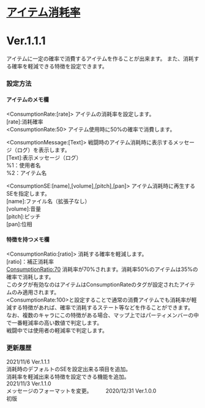 # [アイテム消耗率](https://raw.githubusercontent.com/nuun888/MZ/master/NUUN_ConsumptionItem.js)
# Ver.1.1.1

アイテムに一定の確率で消費するアイテムを作ることが出来ます。
また、消耗する確率を軽減できる特徴を設定できます。

### 設定方法
#### アイテムのメモ欄  
\<ConsumptionRate:[rate]> アイテムの消耗率を設定します。  
[rate]:消耗確率  
\<ConsumptionRate:50> アイテム使用時に50%の確率で消費します。

\<ConsumptionMessage:[Text]> 戦闘時のアイテム消耗時に表示するメッセージ（ログ）を表示します。  
[Text]:表示メッセージ（ログ）  
%1：使用者名  
%2：アイテム名  

\<ConsumptionSE:[name],[volume],[pitch],[pan]> アイテム消耗時に再生するSEを指定します。  
[name]:ファイル名（拡張子なし）  
[volume]:音量  
[pitch]:ピッチ  
[pan]:位相  

#### 特徴を持つメモ欄
\<ConsumptionRatio:[ratio]> 消耗する確率を軽減します。  
[ratio]：補正消耗率  
<ConsumptionRatio:70> 消耗率が70%されます。消耗率50%のアイテムは35%の確率で消耗します。  
このタグが有効なのはアイテムはConsumptionRateのタグが設定されたアイテムのみ適用されます。  
\<ConsumptionRate:100>と設定することで通常の消費アイテムでも消耗率が軽減する特徴があれば、確率で消耗するステート等などを作ることができます。  
なお、複数のキャラにこの特徴がある場合、マップ上ではパーティメンバーの中で一番軽減率の高い数値で判定します。  
戦闘中では使用者の軽減率で判定します。  

### 更新履歴
2021/11/6 Ver.1.1.1  
消耗時のデフォルトのSEを設定出来る項目を追加。  
消耗率を軽減出来る特徴を設定できる機能を追加。  
2021/11/3 Ver.1.1.0  
メッセージのフォーマットを変更。  　　
2020/12/31 Ver.1.0.0  
初版
